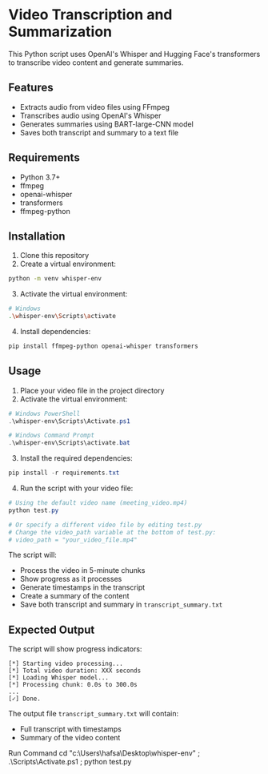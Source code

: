 # Video Transcription and Summarization

This Python script uses OpenAI's Whisper and Hugging Face's transformers to transcribe video content and generate summaries.

## Features

- Extracts audio from video files using FFmpeg
- Transcribes audio using OpenAI's Whisper
- Generates summaries using BART-large-CNN model
- Saves both transcript and summary to a text file

## Requirements

- Python 3.7+
- ffmpeg
- openai-whisper
- transformers
- ffmpeg-python

## Installation

1. Clone this repository
2. Create a virtual environment:
```bash
python -m venv whisper-env
```
3. Activate the virtual environment:
```bash
# Windows
.\whisper-env\Scripts\activate
```
4. Install dependencies:
```bash
pip install ffmpeg-python openai-whisper transformers
```

## Usage

1. Place your video file in the project directory
2. Activate the virtual environment:
```powershell
# Windows PowerShell
.\whisper-env\Scripts\Activate.ps1

# Windows Command Prompt
.\whisper-env\Scripts\activate.bat
```

3. Install the required dependencies:
```powershell
pip install -r requirements.txt
```

4. Run the script with your video file:
```powershell
# Using the default video name (meeting_video.mp4)
python test.py

# Or specify a different video file by editing test.py
# Change the video_path variable at the bottom of test.py:
# video_path = "your_video_file.mp4"
```

The script will:
- Process the video in 5-minute chunks
- Show progress as it processes
- Generate timestamps in the transcript
- Create a summary of the content
- Save both transcript and summary in `transcript_summary.txt`

## Expected Output

The script will show progress indicators:
```
[*] Starting video processing...
[*] Total video duration: XXX seconds
[*] Loading Whisper model...
[*] Processing chunk: 0.0s to 300.0s
...
[✓] Done.
```

The output file `transcript_summary.txt` will contain:
- Full transcript with timestamps
- Summary of the video content

Run Command
cd "c:\Users\hafsa\Desktop\whisper-env" ; .\Scripts\Activate.ps1 ; python test.py